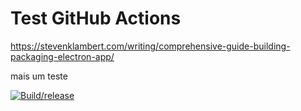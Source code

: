 # Test GitHub Actions

https://stevenklambert.com/writing/comprehensive-guide-building-packaging-electron-app/

mais um teste

[![Build/release](https://github.com/heliomarpm/ga_testes/actions/workflows/main.yml/badge.svg)](https://github.com/heliomarpm/ga_testes/actions/workflows/main.yml)